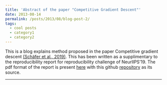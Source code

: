 ```yaml
---
title: 'Abstract of the paper "Competitive Gradient Descent"'
date: 2013-08-14
permalink: /posts/2013/08/blog-post-2/
tags:
  - cool posts
  - category1
  - category2
---
```


This is a blog explains method proposed in the paper Competitive gradient descent [(Schäfer et al., 2019)](https://arxiv.org/abs/1905.12103). This has been written as a supplimentary to the reproducibility report for reproducibility challenge of NeurlIPS’19. The pdf format of the report is present [here](https://gopikishan14.github.io/Reproducibility_Challenge_NeurIPS_2019/index.html) with this github [repository](https://github.com/GopiKishan14/Reproducibility_Challenge_NeurIPS_2019) as its source.

------